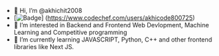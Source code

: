 - 👋 Hi, I’m @akhichit2008
- [![Badge](https://cp-logo.vercel.app/codechef/codechef_username)]
(https://www.codechef.com/users/akhicode800725)
- 👀 I’m interested in Backend and Frontend Web Devlopment, Machine Learning and Competitive programming
- 🌱 I’m currently learning JAVASCRIPT, Python, C++ and other frontend libraries like Next JS.
<!---
akhichit2008/akhichit2008 is a ✨ special ✨ repository because its `README.md` (this file) appears on your GitHub profile.
You can click the Preview link to take a look at your changes.
--->

